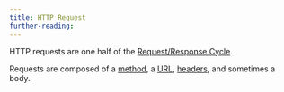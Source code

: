 ```yaml
---
title: HTTP Request
further-reading:
---
```

HTTP requests are one half of the [Request/Response Cycle](/request-response-cycle).

Requests are composed of a [method](/http-methods), a [URL](/url), [headers](/headers), and sometimes a body.

